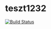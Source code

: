 # teszt1232

[![Build Status](https://travis-ci.org/kon-akh-project/teszt1323.svg?branch=master)](https://travis-ci.com/kon-akh-project/teszt1323)
